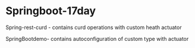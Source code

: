 # Springboot-17day
Spring-rest-curd - contains curd operations with custom heath actuator

SpringBootdemo- contains autoconfiguration of custom type with actuator
